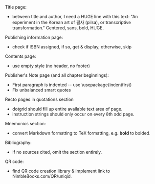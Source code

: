 Title page:
- between title and author, I need a HUGE line with this text: "An experiment in the Korean art of 필사 (pilsa), or transcriptive transformation."  Centered, sans, bold, HUGE.

Publishing information page:
- check if ISBN assigned, if so, get & display, otherwise, skip

Contents page:
- use empty style (no header, no footer)

Publisher's Note page (and all chapter beginnings):
- First paragraph is indented -- use \usepackage{indentfirst}
- Fix unbalanced smart quotes

Recto pages in quotations section
- dotgrid should fill up entire available text area of page.
- instruction strings should only occur on every 8th odd page.

Mnemonics section:
- convert Markdown formatting to TeX formatting, e.g. **bold** to bolded.

Bibliography: 
- If no sources cited, omit the section entirely.

QR code:
- find QR code creation library & implement link to NimbleBooks.com/QR/uniqid.
